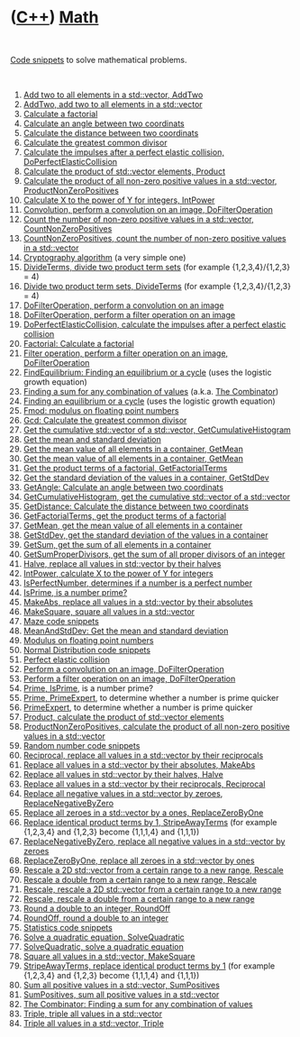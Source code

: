 



 

 

 

 

 

([C++](Cpp.md)) [Math](CppMath.md)
====================================

 

[Code snippets](CppCodeSnippets.md) to solve mathematical problems.

 

1.  [Add two to all elements in a std::vector, AddTwo](CppAddTwo.md)
2.  [AddTwo, add two to all elements in a std::vector](CppAddTwo.md)
3.  [Calculate a factorial](CppFactorial.md)
4.  [Calculate an angle between two coordinats](CppGetAngle.md)
5.  [Calculate the distance between two coordinats](CppGetDistance.md)
6.  [Calculate the greatest common divisor](CppGcd.md)
7.  [Calculate the impulses after a perfect elastic collision,
    DoPerfectElasticCollision](CppDoPerfectElasticCollision.md)
8.  [Calculate the product of std::vector elements,
    Product](CppProduct.md)
9.  [Calculate the product of all non-zero positive values in a
    std::vector,
    ProductNonZeroPositives](CppProductNonZeroPositives.md)
10. [Calculate X to the power of Y for integers,
    IntPower](CppIntPower.md)
11. [Convolution, perform a convolution on an image,
    DoFilterOperation](CppDoFilterOperation.md)
12. [Count the number of non-zero positive values in a std::vector,
    CountNonZeroPositives](CppCountNonZeroPositives.md)
13. [CountNonZeroPositives, count the number of non-zero positive values
    in a std::vector](CppCountNonZeroPositives.md)
14. [Cryptography algorithm](CppCryptography.md) (a very simple one)
15. [DivideTerms, divide two product term sets](CppDivideTerms.md) (for
    example {1,2,3,4}/{1,2,3} = 4)
16. [Divide two product term sets, DivideTerms](CppDivideTerms.md) (for
    example {1,2,3,4}/{1,2,3} = 4)
17. [DoFilterOperation, perform a convolution on an
    image](CppDoFilterOperation.md)
18. [DoFilterOperation, perform a filter operation on an
    image](CppDoFilterOperation.md)
19. [DoPerfectElasticCollision, calculate the impulses after a perfect
    elastic collision](CppDoPerfectElasticCollision.md)
20. [Factorial: Calculate a factorial](CppFactorial.md)
21. [Filter operation, perform a filter operation on an image,
    DoFilterOperation](CppDoFilterOperation.md)
22. [FindEquilibrium: Finding an equilibrium or a
    cycle](CppFindEquilibrium.md) (uses the logistic growth equation)
23. [Finding a sum for any combination of
    values](ToolCombinator.md) (a.k.a. [The
    Combinator](ToolCombinator.md))
24. [Finding an equilibrium or a cycle](CppFindEquilibrium.md) (uses
    the logistic growth equation)
25. [Fmod: modulus on floating point numbers](CppFmod.md)
26. [Gcd: Calculate the greatest common divisor](CppGcd.md)
27. [Get the cumulative std::vector of a std::vector,
    GetCumulativeHistogram](CppGetCumulativeHistogram.md)
28. [Get the mean and standard deviation](CppMeanAndStdDev.md)
29. [Get the mean value of all elements in a container,
    GetMean](CppGetMean.md)
30. [Get the mean value of all elements in a container,
    GetMean](CppGetMean.md)
31. [Get the product terms of a factorial,
    GetFactorialTerms](CppGetFactorialTerms.md)
32. [Get the standard deviation of the values in a container,
    GetStdDev](CppGetStdDev.md)
33. [GetAngle: Calculate an angle between two
    coordinats](CppGetAngle.md)
34. [GetCumulativeHistogram, get the cumulative std::vector of a
    std::vector](CppGetCumulativeHistogram.md)
35. [GetDistance: Calculate the distance between two
    coordinats](CppGetDistance.md)
36. [GetFactorialTerms, get the product terms of a
    factorial](CppGetFactorialTerms.md)
37. [GetMean, get the mean value of all elements in a
    container](CppGetMean.md)
38. [GetStdDev, get the standard deviation of the values in a
    container](CppGetStdDev.md)
39. [GetSum, get the sum of all elements in a container](CppGetSum.md)
40. [GetSumProperDivisors, get the sum of all proper divisors of an
    integer](CppGetSumProperDivisors.md)
41. [Halve, replace all values in std::vector by their
    halves](CppHalve.md)
42. [IntPower, calculate X to the power of Y for
    integers](CppIntPower.md)
43. [IsPerfectNumber, determines if a number is a perfect
    number](CppIsPerfectNumber.md)
44. [IsPrime, is a number prime?](CppIsPrime.md)
45. [MakeAbs, replace all values in a std::vector by their
    absolutes](CppMakeAbs.md)
46. [MakeSquare, square all values in a std::vector](CppMakeSquare.md)
47. [Maze code snippets](CppMaze.md)
48. [MeanAndStdDev: Get the mean and standard
    deviation](CppMeanAndStdDev.md)
49. [Modulus on floating point numbers](CppFmod.md)
50. [Normal Distribution code snippets](CppNormalDistribution.md)
51. [Perfect elastic collision](CppDoPerfectElasticCollision.md)
52. [Perform a convolution on an image,
    DoFilterOperation](CppDoFilterOperation.md)
53. [Perform a filter operation on an image,
    DoFilterOperation](CppDoFilterOperation.md)
54. [Prime, IsPrime](CppIsPrime.md), is a number prime?
55. [Prime, PrimeExpert](CppPrimeExpert.md), to determine whether a
    number is prime quicker
56. [PrimeExpert](CppPrimeExpert.md), to determine whether a number is
    prime quicker
57. [Product, calculate the product of std::vector
    elements](CppProduct.md)
58. [ProductNonZeroPositives, calculate the product of all non-zero
    positive values in a std::vector](CppProductNonZeroPositives.md)
59. [Random number code snippets](CppRandomNumber.md)
60. [Reciprocal, replace all values in a std::vector by their
    reciprocals](CppReciprocal.md)
61. [Replace all values in a std::vector by their absolutes,
    MakeAbs](CppMakeAbs.md)
62. [Replace all values in std::vector by their halves,
    Halve](CppHalve.md)
63. [Replace all values in a std::vector by their reciprocals,
    Reciprocal](CppReciprocal.md)
64. [Replace all negative values in a std::vector by zeroes,
    ReplaceNegativeByZero](CppReplaceNegativeByZero.md)
65. [Replace all zeroes in a std::vector by a ones,
    ReplaceZeroByOne](CppReplaceZeroByOne.md)
66. [Replace identical product terms by 1,
    StripeAwayTerms](CppStripeAwayTerms.md) (for example {1,2,3,4} and
    {1,2,3} become {1,1,1,4} and {1,1,1})
67. [ReplaceNegativeByZero, replace all negative values in a std::vector
    by zeroes](CppReplaceNegativeByZero.md)
68. [ReplaceZeroByOne, replace all zeroes in a std::vector by
    ones](CppReplaceZeroByOne.md)
69. [Rescale a 2D std::vector from a certain range to a new range,
    Rescale](CppRescale.md)
70. [Rescale a double from a certain range to a new range,
    Rescale](CppRescale.md)
71. [Rescale, rescale a 2D std::vector from a certain range to a new
    range](CppRescale.md)
72. [Rescale, rescale a double from a certain range to a new
    range](CppRescale.md)
73. [Round a double to an integer, RoundOff](CppRoundOff.md)
74. [RoundOff, round a double to an integer](CppRoundOff.md)
75. [Statistics code snippets](CppStatistics.md)
76. [Solve a quadratic equation, SolveQuadratic](CppSolveQuadratic.md)
77. [SolveQuadratic, solve a quadratic equation](CppSolveQuadratic.md)
78. [Square all values in a std::vector, MakeSquare](CppMakeSquare.md)
79. [StripeAwayTerms, replace identical product terms by
    1](CppStripeAwayTerms.md) (for example {1,2,3,4} and {1,2,3} become
    {1,1,1,4} and {1,1,1})
80. [Sum all positive values in a std::vector,
    SumPositives](CppSumPositives.md)
81. [SumPositives, sum all positive values in a
    std::vector](CppSumPositives.md)
82. [The Combinator: Finding a sum for any combination of
    values](ToolCombinator.md)
83. [Triple, triple all values in a std::vector](CppTriple.md)
84. [Triple all values in a std::vector, Triple](CppTriple.md)

 

 

 

 

 





 



